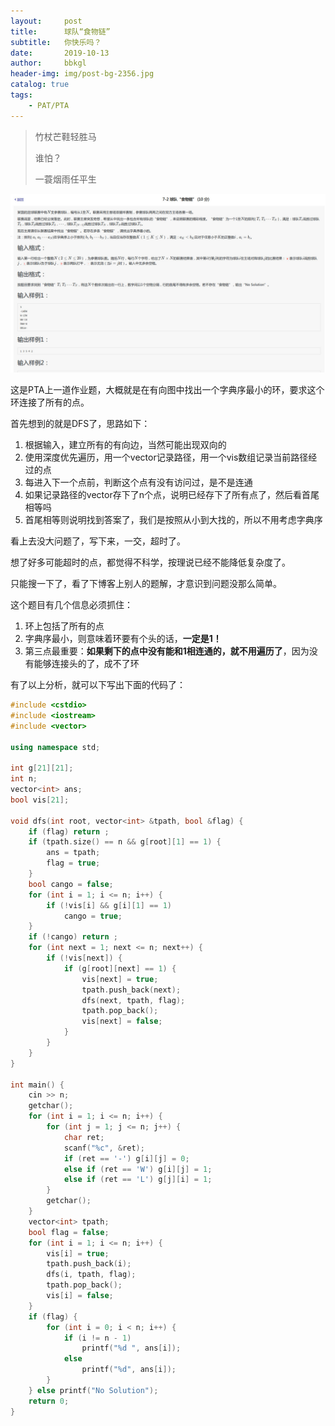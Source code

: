 ```yaml
---
layout:     post
title:      球队“食物链”
subtitle:   你快乐吗？
date:       2019-10-13
author:     bbkgl
header-img: img/post-bg-2356.jpg
catalog: true
tags:
    - PAT/PTA
---
```


>竹杖芒鞋轻胜马
>
>谁怕？
>
>一蓑烟雨任平生

![Hf1c769f3b88b4ecea9654ccf334bd392S](https://raw.githubusercontent.com/bbkgl/bbkgl.github.io/master/cloud_img/Hf1c769f3b88b4ecea9654ccf334bd392S.jpg)

这是PTA上一道作业题，大概就是在有向图中找出一个字典序最小的环，要求这个环连接了所有的点。

首先想到的就是DFS了，思路如下：

1. 根据输入，建立所有的有向边，当然可能出现双向的
2. 使用深度优先遍历，用一个vector记录路径，用一个vis数组记录当前路径经过的点
3. 每进入下一个点前，判断这个点有没有访问过，是不是连通
4. 如果记录路径的vector存下了n个点，说明已经存下了所有点了，然后看首尾相等吗
5. 首尾相等则说明找到答案了，我们是按照从小到大找的，所以不用考虑字典序

看上去没大问题了，写下来，一交，超时了。

想了好多可能超时的点，都觉得不科学，按理说已经不能降低复杂度了。

只能搜一下了，看了下博客上别人的题解，才意识到问题没那么简单。

这个题目有几个信息必须抓住：

1. 环上包括了所有的点
2. 字典序最小，则意味着环要有个头的话，**一定是1！**
3. 第三点最重要：**如果剩下的点中没有能和1相连通的，就不用遍历了**，因为没有能够连接头的了，成不了环

有了以上分析，就可以下写出下面的代码了：

```cpp
#include <cstdio>
#include <iostream>
#include <vector>

using namespace std;

int g[21][21];
int n;
vector<int> ans;
bool vis[21];

void dfs(int root, vector<int> &tpath, bool &flag) {
    if (flag) return ;
    if (tpath.size() == n && g[root][1] == 1) {
        ans = tpath;
        flag = true;
    }
    bool cango = false;
    for (int i = 1; i <= n; i++) {
        if (!vis[i] && g[i][1] == 1)
            cango = true;
    }
    if (!cango) return ;
    for (int next = 1; next <= n; next++) {
        if (!vis[next]) {
            if (g[root][next] == 1) {
                vis[next] = true;
                tpath.push_back(next);
                dfs(next, tpath, flag);
                tpath.pop_back();
                vis[next] = false;
            }
        }
    }
}

int main() {
    cin >> n;
    getchar();
    for (int i = 1; i <= n; i++) {
        for (int j = 1; j <= n; j++) {
            char ret;
            scanf("%c", &ret);
            if (ret == '-') g[i][j] = 0;
            else if (ret == 'W') g[i][j] = 1;
            else if (ret == 'L') g[j][i] = 1;
        }
        getchar();
    }
    vector<int> tpath;
    bool flag = false;
    for (int i = 1; i <= n; i++) {
        vis[i] = true;
        tpath.push_back(i);
        dfs(i, tpath, flag);
        tpath.pop_back();
        vis[i] = false;
    }
    if (flag) {
        for (int i = 0; i < n; i++) {
            if (i != n - 1)
                printf("%d ", ans[i]);
            else
                printf("%d", ans[i]);
        }
    } else printf("No Solution");
    return 0;
}
```

